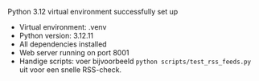 Python 3.12 virtual environment successfully set up
- Virtual environment: .venv
- Python version: 3.12.11
- All dependencies installed
- Web server running on port 8001
- Handige scripts: voer bijvoorbeeld `python scripts/test_rss_feeds.py` uit voor een snelle RSS-check.
